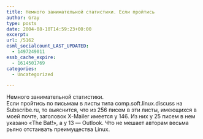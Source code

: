 ```yaml
---
title: Немного занимательной статистики. Если пройтись
author: Gray
type: posts
date: 2004-08-10T14:59:23+00:00
excerpt:
url: /5162
esml_socialcount_LAST_UPDATED:
  - 1497249011
essb_cache_expire:
  - 1614501769
categories:
  - Uncategorized

---
```








Немного занимательной статистики.  
Если пройтись по письмам в листы типа comp.soft.linux.discuss на Subscribe.ru, то выяснится, что из 256 писем в эти листы, имеющихся в моей почте, заголовок X-Mailer имеется у 146. Из них у 25 писем в нем указано &#171;The Bat!&#187;, а у 13 &#8212; Outlook. Что не мешает авторам весьма рьяно отстаивать преимущества Linux.